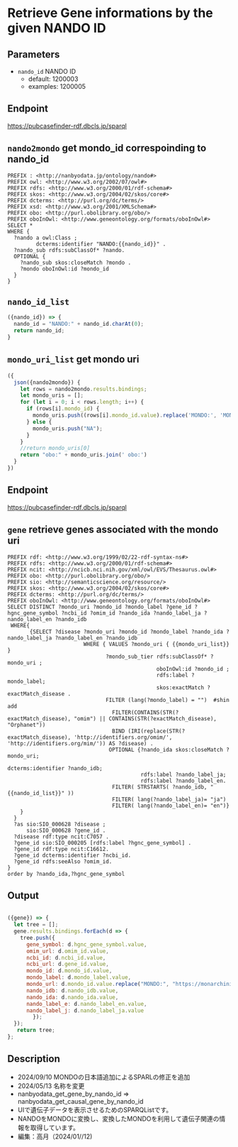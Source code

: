 # Retrieve Gene informations by the given NANDO ID
## Parameters
* `nando_id` NANDO ID
  * default: 1200003
  * examples: 1200005
## Endpoint
https://pubcasefinder-rdf.dbcls.jp/sparql
## `nando2mondo` get mondo_id correspoinding to nando_id
```sparql
PREFIX : <http://nanbyodata.jp/ontology/nando#>
PREFIX owl: <http://www.w3.org/2002/07/owl#>
PREFIX rdfs: <http://www.w3.org/2000/01/rdf-schema#>
PREFIX skos: <http://www.w3.org/2004/02/skos/core#>
PREFIX dcterms: <http://purl.org/dc/terms/>
PREFIX xsd: <http://www.w3.org/2001/XMLSchema#>
PREFIX obo: <http://purl.obolibrary.org/obo/>
PREFIX oboInOwl: <http://www.geneontology.org/formats/oboInOwl#>
SELECT *
WHERE {
  ?nando a owl:Class ;
         dcterms:identifier "NANDO:{{nando_id}}" .
  ?nando_sub rdfs:subClassOf* ?nando.
  OPTIONAL {
    ?nando_sub skos:closeMatch ?mondo .
    ?mondo oboInOwl:id ?mondo_id
  }
}
```
## `nando_id_list`
```javascript
({nando_id}) => {
  nando_id = "NANDO:" + nando_id.charAt(0);
  return nando_id;
}
```
## `mondo_uri_list` get mondo uri
```javascript
({
  json({nando2mondo}) {
    let rows = nando2mondo.results.bindings;
    let mondo_uris = [];
    for (let i = 0; i < rows.length; i++) {
      if (rows[i].mondo_id) {
        mondo_uris.push((rows[i].mondo_id.value).replace('MONDO:', 'MONDO_'));
      } else {
        mondo_uris.push("NA");
      }
    }
    //return mondo_uris[0]
    return "obo:" + mondo_uris.join(' obo:')
  }
})
```
## Endpoint
https://pubcasefinder-rdf.dbcls.jp/sparql
## `gene` retrieve genes associated with the mondo uri
```sparql
PREFIX rdf: <http://www.w3.org/1999/02/22-rdf-syntax-ns#>
PREFIX rdfs: <http://www.w3.org/2000/01/rdf-schema#>
PREFIX ncit: <http://ncicb.nci.nih.gov/xml/owl/EVS/Thesaurus.owl#>
PREFIX obo: <http://purl.obolibrary.org/obo/>
PREFIX sio: <http://semanticscience.org/resource/>
PREFIX skos: <http://www.w3.org/2004/02/skos/core#>
PREFIX dcterms: <http://purl.org/dc/terms/>
PREFIX oboInOwl: <http://www.geneontology.org/formats/oboInOwl#>
SELECT DISTINCT ?mondo_uri ?mondo_id ?mondo_label ?gene_id ?hgnc_gene_symbol ?ncbi_id ?omim_id ?nando_ida ?nando_label_ja ?nando_label_en ?nando_idb
 WHERE{
       {SELECT ?disease ?mondo_uri ?mondo_id ?mondo_label ?nando_ida ?nando_label_ja ?nando_label_en ?nando_idb
                        WHERE { VALUES ?mondo_uri { {{mondo_uri_list}} }
                               ?mondo_sub_tier rdfs:subClassOf* ?mondo_uri ;
                                               oboInOwl:id ?mondo_id ;
                                               rdfs:label ?mondo_label;
                                               skos:exactMatch ?exactMatch_disease .
                               FILTER (lang(?mondo_label) = "")  #shin add
                                 FILTER(CONTAINS(STR(?exactMatch_disease), "omim") || CONTAINS(STR(?exactMatch_disease), "Orphanet"))
                                 BIND (IRI(replace(STR(?exactMatch_disease), 'http://identifiers.org/omim/', 'http://identifiers.org/mim/')) AS ?disease) .
                                OPTIONAL {?nando_ida skos:closeMatch ?mondo_uri;
                                                     dcterms:identifier ?nando_idb;
                                          rdfs:label ?nando_label_ja;
                                          rdfs:label ?nando_label_en.
                                 FILTER( STRSTARTS( ?nando_idb, "{{nando_id_list}}" ))
                                 FILTER( lang(?nando_label_ja)= "ja")
                                 FILTER( lang(?nando_label_en)= "en")}
    }
  }
  ?as sio:SIO_000628 ?disease ;
      sio:SIO_000628 ?gene_id .
  ?disease rdf:type ncit:C7057 .
  ?gene_id sio:SIO_000205 [rdfs:label ?hgnc_gene_symbol] .
  ?gene_id rdf:type ncit:C16612.
  ?gene_id dcterms:identifier ?ncbi_id.
  ?gene_id rdfs:seeAlso ?omim_id.
}
order by ?nando_ida,?hgnc_gene_symbol
```
## Output

```javascript

({gene}) => {
  let tree = [];
  gene.results.bindings.forEach(d => {
    tree.push({
      gene_symbol: d.hgnc_gene_symbol.value,
      omim_url: d.omim_id.value,
      ncbi_id: d.ncbi_id.value,
      ncbi_url: d.gene_id.value,
      mondo_id: d.mondo_id.value,
      mondo_label: d.mondo_label.value,
      mondo_url: d.mondo_id.value.replace("MONDO:", "https://monarchinitiative.org/MONDO:"),
      nando_idb: d.nando_idb.value,
      nando_ida: d.nando_ida.value,
      nando_label_e: d.nando_label_en.value,
      nando_label_j: d.nando_label_ja.value
        });
  });
   return tree;
};

```
## Description
- 2024/09/10 MONDOの日本語追加によるSPARLの修正を追加
- 2024/05/13 名称を変更
- nanbyodata_get_gene_by_nando_id =>  nanbyodata_get_causal_gene_by_nando_id
- UIで遺伝子データを表示させるためのSPARQListです。
- NANDOをMONDOに変換し、変換したMONDOを利用して遺伝子関連の情報を取得しています。
- 編集：高月（2024/01//12)